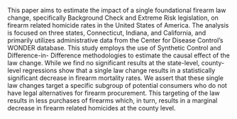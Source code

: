 This paper aims to estimate the impact of a single foundational firearm law change, specifically Background Check and Extreme Risk legislation, on firearm related homicide rates in the United States of America. 
The analysis is focused on three states, Connecticut, Indiana, and California, and primarily utilizes administrative data from the Center for Disease Control’s WONDER database. 
This study employs the use of Synthetic Control and Difference-in- Difference methodologies to estimate the causal effect of the law change. 
While we find no significant results at the state-level, county-level regressions show that a single law change results in a statistically significant decrease in firearm mortality rates.
We assert that these single law changes target a specific subgroup of potential consumers who do not have legal alternatives for firearm procurement. 
This targeting of the law results in less purchases of firearms which, in turn, results in a marginal decrease in firearm related homicides at the county level.
